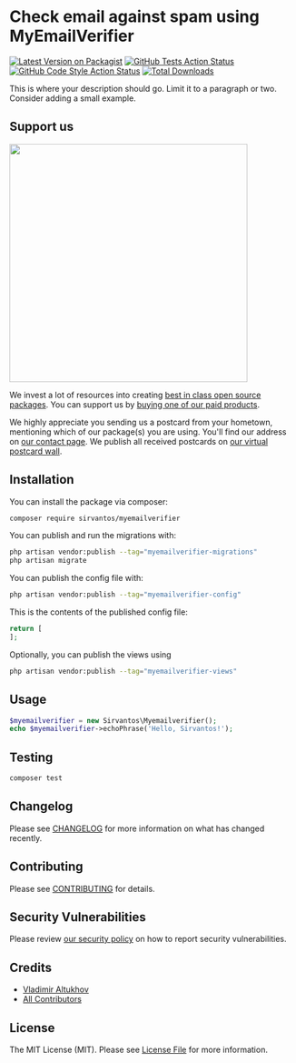 # Check email against spam using MyEmailVerifier

[![Latest Version on Packagist](https://img.shields.io/packagist/v/sirvantos/myemailverifier.svg?style=flat-square)](https://packagist.org/packages/sirvantos/myemailverifier)
[![GitHub Tests Action Status](https://img.shields.io/github/workflow/status/sirvantos/myemailverifier/run-tests?label=tests)](https://github.com/sirvantos/myemailverifier/actions?query=workflow%3Arun-tests+branch%3Amain)
[![GitHub Code Style Action Status](https://img.shields.io/github/workflow/status/sirvantos/myemailverifier/Check%20&%20fix%20styling?label=code%20style)](https://github.com/sirvantos/myemailverifier/actions?query=workflow%3A"Check+%26+fix+styling"+branch%3Amain)
[![Total Downloads](https://img.shields.io/packagist/dt/sirvantos/myemailverifier.svg?style=flat-square)](https://packagist.org/packages/sirvantos/myemailverifier)

This is where your description should go. Limit it to a paragraph or two. Consider adding a small example.

## Support us

[<img src="https://github-ads.s3.eu-central-1.amazonaws.com/myemailverifier.jpg?t=1" width="419px" />](https://spatie.be/github-ad-click/myemailverifier)

We invest a lot of resources into creating [best in class open source packages](https://spatie.be/open-source). You can support us by [buying one of our paid products](https://spatie.be/open-source/support-us).

We highly appreciate you sending us a postcard from your hometown, mentioning which of our package(s) you are using. You'll find our address on [our contact page](https://spatie.be/about-us). We publish all received postcards on [our virtual postcard wall](https://spatie.be/open-source/postcards).

## Installation

You can install the package via composer:

```bash
composer require sirvantos/myemailverifier
```

You can publish and run the migrations with:

```bash
php artisan vendor:publish --tag="myemailverifier-migrations"
php artisan migrate
```

You can publish the config file with:

```bash
php artisan vendor:publish --tag="myemailverifier-config"
```

This is the contents of the published config file:

```php
return [
];
```

Optionally, you can publish the views using

```bash
php artisan vendor:publish --tag="myemailverifier-views"
```

## Usage

```php
$myemailverifier = new Sirvantos\Myemailverifier();
echo $myemailverifier->echoPhrase('Hello, Sirvantos!');
```

## Testing

```bash
composer test
```

## Changelog

Please see [CHANGELOG](CHANGELOG.md) for more information on what has changed recently.

## Contributing

Please see [CONTRIBUTING](.github/CONTRIBUTING.md) for details.

## Security Vulnerabilities

Please review [our security policy](../../security/policy) on how to report security vulnerabilities.

## Credits

- [Vladimir Altukhov](https://github.com/sirvantos)
- [All Contributors](../../contributors)

## License

The MIT License (MIT). Please see [License File](LICENSE.md) for more information.
